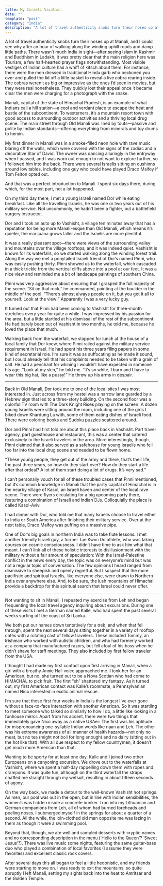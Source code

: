 ```yaml
---
title: My Israeli Vacation
date: ""
template: "post"
category: "India"
description: "A lot of travel authenticity snobs turn their noses up at Manali, and I could see why after an hour of walking along the winding uphill roads and damp little paths. ..."
---
```


A lot of travel authenticity snobs turn their noses up at Manali, and I could see why after an hour of walking along the winding uphill roads and damp little paths. There wasn’t much India in sight—after seeing Islam in Kashmir and Buddhism in Ladakh, it was pretty clear that the main religion here was Tourism, a few half-hearted prayer flags notwithstanding. Most visible vestiges of Indian culture had a whiff of kitsch about them. For instance, there were the men dressed in traditional Hindu garb who beckoned you over and pulled the lid off a little basket to reveal a live cobra rearing inside. The cobras weren’t as big or impressive as the ones I’d seen in movies, but they were real nonetheless. They quickly lost their appeal once it became clear the men were charging for a photograph with the snake.
 
Manali, capital of the state of Himachal Pradesh, is an example of what Indians call a hill station—a cool and verdant place to escape the heat and bustle of the subcontinent. To westerners, it’s a mountain resort town with good access to surrounding outdoor activities and a thriving local drug scene. The main street through Old Manali was lined by touts—passive and polite by Indian standards—offering everything from minerals and toy drums to heroin.
 
My first dinner in Manali was in a smoke-filled neon hole with rave music blaring off the walls, which were covered with the signs of the zodiac and a decorative Star of David. The owner was dancing alluringly in the entryway when I passed, and I was worn out enough to not want to explore further, so I followed him into the back. There were several Israelis sitting on cushions around low tables, including one guy who could have played Draco Malfoy if Tom Felton opted out.
 
And that was a perfect introduction to Manali. I spent six days there, during which, for the most part, not a lot happened.
 
On my third day there, I met a young Israeli named Dor while eating breakfast. Like all the travelling Israelis, he was one or two years out of his military service. Not uncommonly, he hadn’t been a fighter, but a battlefield surgery instructor.
 
Dor and I took an auto up to Vashisht, a village ten minutes away that has a reputation for being more Manali-esque than Old Manali, which means it’s quieter, the marijuana grows taller and the Israelis are more plentiful.
 
It was a really pleasant spot—there were views of the surrounding valley and mountains over the village rooftops, and it was indeed quiet. Vashisht is known for its waterfalls, so we started walking along the winding forest trail. Along the way we met a ponytailed Israeli friend of Dor’s named Pinni, who was easily pushing thirty. Pinni showed us to the waterfall, which cascaded in a thick trickle from the vertical cliffs above into a pool at our feet. It was a nice view and reminded me a bit of landscape paintings of southern China.
 
Pinni was very aggressive about ensuring that I grasped the full majesty of the scene.
“Sit on that rock,” he commanded, pointing at the boulder in the middle of the pool. “There’s almost always people on it, but you get it all to yourself. Look at the view!” Apparently I was a very lucky guy.
 
It turned out that Pinni had been coming to Vashisht for three-month stretches every year for quite a while. I was impressed by his passion for the area, but a little startled at his dismissal of the rest of the subcontinent. He had barely been out of Vashisht in two months, he told me, because he loved the place that much.
 
Walking back from the waterfall, we stopped for lunch at the house of a local family that Dor knew, where Pinni railed against the military service requirement in Israel. He had spent his three years filing papers in some kind of secretarial role. I’m sure it was as suffocating as he made it sound, but I could already tell that his complaints needed to be taken with a grain of salt. He had a penchant for whining I wouldn’t have expected in someone his age. “Look at my skin,” he told me. “It’s so white, I burn and I have to wear this big hat, like a pussy!” He threw up his arms in despair.
 
 * * *
 
Back in Old Manali, Dor took me to one of the local sites I was most interested in. Just across from my hostel was a narrow lane guarded by a Hebrew sign that led to a three-story building. On the second floor was a colorful TV room with The Dark Knight Rises playing on the screen. A dozen young Israelis were sitting around the room, including one of the girls I biked down Khardung La with, some of them eating dishes of Israeli food. There were coloring books and Sudoku puzzles scattered around.
 
Dor and Pinni had first told me about this place back in Vashisht. Part travel agency, part guesthouse and restaurant, this was a center that catered exclusively to the Israeli travelers in the area. More interestingly, though, Pinni claimed that it also served as a safehouse for young Israelis who fell too far into the local drug scene and needed to be flown home.
 
“These young people, they get out of the army and there, that’s their life, the past three years, so how do they start over? How do they start a life after that ordeal? A lot of them start doing a lot of drugs. It’s very sad.”
 
I can’t personally vouch for all of these troubled cases that Pinni mentioned, but it’s common knowledge in Manali that the party capital of Himachal is in the nearby village of Kasol, an Israeli haven and center of the local rave scene. There were flyers circulating for a big upcoming party there, featuring a combination of Israeli and Indian DJs. Colloquially the place is called Kasol-Aviv.
 
I had dinner with Dor, who told me that many Israelis choose to travel either to India or South America after finishing their military service. Over at the next table, Draco Malfoy was puffing on a massive pipe.
 
One of Dor’s big goals in northern India was to take flute lessons. I met another friendly Israeli guy, a former Tae Kwon Do athlete, who was taking courses on cosmic consciousness. I didn’t have time to ask him what that meant. I can’t link all of these holistic interests to disillusionment with the military without a fair amount of speculation: With the Israel-Palestine conflict in the news every day, the topic was on everyone’s mind but was not a regular topic of conversation. The few opinions I heard ranged from dismissive to sheepish and openly regretful.
But I suspect that the more pacifistic and spiritual Israelis, like everyone else, were drawn to Northern India over anywhere else. And, to be sure, the lush mountains of Himachal provide a backdrop for this spiritual search that Israel could never offer.
 
 * * *
 
Not wanting to sit in Manali, I repeated my exercise from Leh and began frequenting the local travel agency inquiring about excursions. During one of these visits I met a German named Kalle, who had spent the past several weeks surfing off the coast of Sri Lanka.
 
We both put our names down tentatively for a trek, and when that fell through, spent the next several days sitting together in a variety of rooftop cafés with a rotating cast of fellow travelers. These included Tommy, an Irishman who worked with autistic children, and who had formerly worked at a company that manufactured razors, but fell afoul of his boss when he didn’t shave for staff meetings. They also included by first fellow traveler from the USA.
 
 
I thought I had made my first contact upon first arriving in Manali, when a girl with a breathy Annie Hall voice approached me. I took her for an American, but no, she turned out to be a Nova Scotian who had come to HIMACHAL to pick fruit. The first “eh” shattered my fantasy. As it turned out, my first American contact was Kalle’s roommate, a Pennsylvanian named Nico interested in exotic animal rescue.
 
I’m sure that those first four weeks in India is the longest I’ve ever gone without a face-to-face interaction with another American. So it was startling to meet someone who talked so similarly to how I do, a little like looking in a funhouse mirror. Apart from his accent, there were two things that immediately gave Nico away as a native USAer: The first was his aptitude for mispronouncing one-syllable Indian words like naan and Leh. The other was his extreme awareness of all manner of health hazards—not only no meat, but no tea (might not boil for long enough) and no dairy (sitting out in the hot like that). With all due respect to my fellow countrymen, it doesn’t get much more American than that.
 
Wanting to be sporty for at least one day, Kalle and I joined two other Europeans on a canyoning excursion. We drove out to the waterfalls at Vashisht, where we spent a half-day rappelling down them with ropes and crampons. It was quite fun, although on the third waterfall the straps chaffed me straight through my wetsuit, resulting in about fifteen seconds of agony.
 
On the way back, we made a detour to the well-known Vashisht hot springs. As men, our pool was out in the open, but in line with Indian sensibilities, the women’s was hidden inside a concrete bunker. I ran into my Lithuanian and German companions from Leh, all of whom had burned foreheads and peeling noses. I submerged myself in the springs for about a quarter of a second. All the while, the loin-clothed old man opposite me was lazing in them as though it were a swimming pool.
 
Beyond that, though, we ate well and sampled desserts with cryptic names and no corresponding description in the menu (‘Hello to the Queen’? ‘Sweet Jesus’?). There was live music some nights, featuring the same guitar-bass duo who played a combination of local favorites (I assume they were favorites) and excellent classic rock covers.
 
After several days this all began to feel a little hedonistic, and my friends were starting to move on. I was ready to exit the mountains, so quite abruptly I left Manali, setting my sights back into the heat to Amritsar and the Golden Temple.
